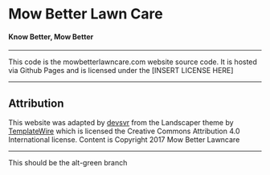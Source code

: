 # Mow Better Lawn Care
#### Know Better, Mow Better

-------

This code is the mowbetterlawncare.com website source code. It is hosted via Github Pages and is licensed under the [INSERT LICENSE HERE]

-------

## Attribution
This website was adapted by [devsvr]([http://devsvr.net) from the Landscaper theme by [TemplateWire](http://templatewire.com) which is licensed the Creative Commons Attribution 4.0 International license.
Content is Copyright 2017 Mow Better Lawncare

-------

This should be the alt-green branch